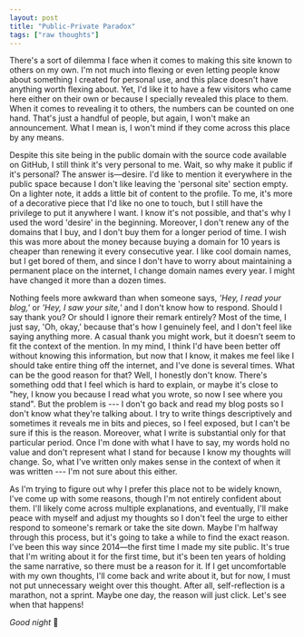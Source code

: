 ```yaml
---
layout: post
title: "Public-Private Paradox"
tags: ["raw thoughts"]
---
```


There's a sort of dilemma I face when it comes to making this site known to others on my own. I'm not much into flexing or even letting people know about something I created for personal use, and this place doesn't have anything worth flexing about. Yet, I'd like it to have a few visitors who came here either on their own or because I specially revealed this place to them. When it comes to revealing it to others, the numbers can be counted on one hand. That's just a handful of people, but again, I won't make an announcement. What I mean is, I won't mind if they come across this place by any means.

Despite this site being in the public domain with the source code available on GitHub, I still think it's very personal to me. Wait, so why make it public if it's personal? The answer is—desire. I'd like to mention it everywhere in the public space because I don't like leaving the 'personal site' section empty. On a lighter note, it adds a little bit of content to the profile. To me, it's more of a decorative piece that I'd like no one to touch, but I still have the privilege to put it anywhere I want. I know it's not possible, and that's why I used the word 'desire' in the beginning. Moreover, I don't renew any of the domains that I buy, and I don't buy them for a longer period of time. I wish this was more about the money because buying a domain for 10 years is cheaper than renewing it every consecutive year. I like cool domain names, but I get bored of them, and since I don't have to worry about maintaining a permanent place on the internet, I change domain names every year. I might have changed it more than a dozen times.

Nothing feels more awkward than when someone says, *'Hey, I read your blog,'* or *'Hey, I saw your site,'* and I don't know how to respond. Should I say thank you? Or should I ignore their remark entirely? Most of the time, I just say, 'Oh, okay,' because that's how I genuinely feel, and I don't feel like saying anything more. A casual thank you might work, but it doesn’t seem to fit the context of the mention. In my mind, I think I'd have been better off without knowing this information, but now that I know, it makes me feel like I should take entire thing off the internet, and I've done is several times. What can be the good reason for that? Well, I honestly don't know. There's something odd that I feel which is hard to explain, or maybe it's close to "hey, I know you because I read what you wrote, so now I see where you stand". But the problem is --- I don't go back and read my blog posts so I don't know what they're talking about. I try to write things descriptively and sometimes it reveals me in bits and pieces, so I feel exposed, but I can't be sure if this is the reason.  Moreover, what I write is substantial only for that particular period. Once I'm done with what I have to say, my words hold no value and don't represent what I stand for because I know my thoughts will change. So, what I've written only makes sense in the context of when it was written --- I'm not sure about this either.

As I'm trying to figure out why I prefer this place not to be widely known, I've come up with some reasons, though I'm not entirely confident about them. I'll likely come across multiple explanations, and eventually, I'll make peace with myself and adjust my thoughts so I don't feel the urge to either respond to someone's remark or take the site down. Maybe I'm halfway through this process, but it's going to take a while to find the exact reason. I've been this way since 2014—the first time I made my site public. It's true that I'm writing about it for the first time, but it's been ten years of holding the same narrative, so there must be a reason for it. If I get uncomfortable with my own thoughts, I'll come back and write about it, but for now, I must not put unnecessary weight over this thought. After all, self-reflection is a marathon, not a sprint. Maybe one day, the reason will just click. Let's see when that happens!

*Good night* 🌙
